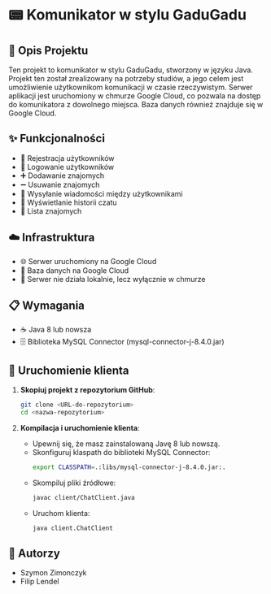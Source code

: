 # 📟 Komunikator w stylu GaduGadu

## 📄 Opis Projektu
Ten projekt to komunikator w stylu GaduGadu, stworzony w języku Java. Projekt ten został zrealizowany na potrzeby studiów, a jego celem jest umożliwienie użytkownikom komunikacji w czasie rzeczywistym. Serwer aplikacji jest uruchomiony w chmurze Google Cloud, co pozwala na dostęp do komunikatora z dowolnego miejsca. Baza danych również znajduje się w Google Cloud.

## ✨ Funkcjonalności
- 📝 Rejestracja użytkowników
- 🔑 Logowanie użytkowników
- ➕ Dodawanie znajomych
- ➖ Usuwanie znajomych
- 💬 Wysyłanie wiadomości między użytkownikami
- 📜 Wyświetlanie historii czatu
- 👥 Lista znajomych

## ☁️ Infrastruktura
- 🌐 Serwer uruchomiony na Google Cloud
- 💾 Baza danych na Google Cloud
- 🚫 Serwer nie działa lokalnie, lecz wyłącznie w chmurze

## 📋 Wymagania
- ☕ Java 8 lub nowsza
- 🗄️ Biblioteka MySQL Connector (mysql-connector-j-8.4.0.jar)

## 🚀 Uruchomienie klienta

1. **Skopiuj projekt z repozytorium GitHub**:
    ```bash
    git clone <URL-do-repozytorium>
    cd <nazwa-repozytorium>
    ```

2. **Kompilacja i uruchomienie klienta**:
    - Upewnij się, że masz zainstalowaną Javę 8 lub nowszą.
    - Skonfiguruj klaspath do biblioteki MySQL Connector:
      ```bash
      export CLASSPATH=.:libs/mysql-connector-j-8.4.0.jar:.
      ```
    - Skompiluj pliki źródłowe:
      ```bash
      javac client/ChatClient.java
      ```
    - Uruchom klienta:
      ```bash
      java client.ChatClient
      ```

## 👥 Autorzy
- Szymon Zimonczyk
- Filip Lendel

